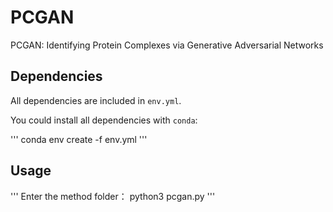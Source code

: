 # PCGAN

PCGAN: Identifying Protein Complexes via Generative Adversarial Networks

## Dependencies

All dependencies are included in `env.yml`.

You could install all dependencies with `conda`:

'''
conda env create -f env.yml
'''

## Usage
'''
Enter the method folder：
python3 pcgan.py
'''
